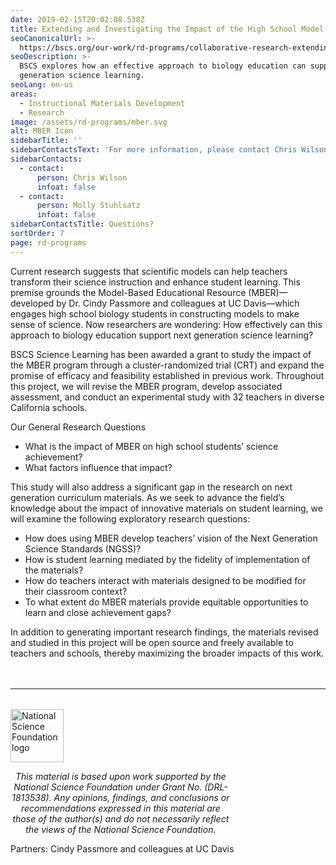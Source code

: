 ```yaml
---
date: 2019-02-15T20:02:08.538Z
title: Extending and Investigating the Impact of the High School Model-based Educational Resource (MBER)
seoCanonicalUrl: >-
  https://bscs.org/our-work/rd-programs/collaborative-research-extending-and-investigating-the-impact-of-of-the-high-school-model-based-educational-resource-mber
seoDescription: >-
  BSCS explores how an effective approach to biology education can support next
  generation science learning.
seoLang: en-us
areas:
  - Instructional Materials Development
  - Research
image: /assets/rd-programs/mber.svg
alt: MBER Icon
sidebarTitle: ''
sidebarContactsText: 'For more information, please contact Chris Wilson or Molly Stuhlsatz.'
sidebarContacts:
  - contact:
      person: Chris Wilson
      infoat: false
  - contact:
      person: Molly Stuhlsatz
      infoat: false
sidebarContactsTitle: Questions?
sortOrder: 7
page: rd-programs
---
```

Current research suggests that scientific models can help teachers transform their science instruction and enhance student learning. This premise grounds the Model-Based Educational Resource (MBER)—developed by Dr. Cindy Passmore and colleagues at UC Davis—which engages high school biology students in constructing models to make sense of science. Now researchers are wondering: How effectively can this approach to biology education support next generation science learning?

BSCS Science Learning has been awarded a grant to study the impact of the MBER program through a cluster-randomized trial (CRT) and expand the promise of efficacy and feasibility established in previous work. Throughout this project, we will revise the MBER program, develop associated assessment, and conduct an experimental study with 32 teachers in diverse California schools.

Our General Research Questions

* What is the impact of MBER on high school students’ science achievement?
* What factors influence that impact?

This study will also address a significant gap in the research on next generation curriculum materials. As we seek to advance the field’s knowledge about the impact of innovative materials on student learning, we will examine the following exploratory research questions:

* How does using MBER develop teachers’ vision of the Next Generation Science Standards (NGSS)?
* How is student learning mediated by the fidelity of implementation of the materials?
* How do teachers interact with materials designed to be modified for their classroom context?
* To what extent do MBER materials provide equitable opportunities to learn and close achievement gaps?

In addition to generating important research findings, the materials revised and studied in this project will be open source and freely available to teachers and schools, thereby maximizing the broader impacts of this work.

<hr style="margin-top: 3rem; margin-bottom: 2rem;" />
<div class="d-flex justify-content-center">
  <div style="width: 70%;">
    <a href="https://www.nsf.gov" target="_blank" rel="noopener noreferrer">
      <img src="/assets/nsf_logo.svg" alt="National Science Foundation logo" style="height: 85px;" />
    </a>
    <p style="font-style: italic; text-align: center;">
      This material is based upon work supported by the National Science Foundation under Grant No. (DRL-1813538). Any opinions, findings, and conclusions or recommendations expressed in this material are those of the author(s) and do not necessarily reflect the views of the National Science Foundation.
    </p>
  </div>
</div>

Partners: Cindy Passmore and colleagues at UC Davis
